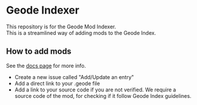 # Geode Indexer

This repository is for the Geode Mod Indexer. \
This is a streamlined way of adding mods to the Geode Index.

## How to add mods
See the [docs page](https://docs.geode-sdk.org/mods/publishing) for more info.

* Create a new issue called "Add/Update an entry"
* Add a direct link to your .geode file
* Add a link to your source code if you are not verified. We require a source code of the mod, for checking if it follow Geode Index guidelines. 
